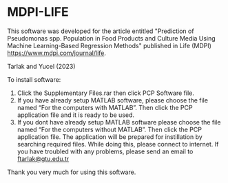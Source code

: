 # MDPI-LIFE
This software was developed for the article entitled "Prediction of Pseudomonas spp. Population in Food Products and Culture Media Using Machine Learning-Based Regression Methods" published in Life (MDPI) https://www.mdpi.com/journal/life.

Tarlak and Yucel (2023)

To install software:

1. Click the Supplementary Files.rar then click PCP Software file.
2.  If you have already setup MATLAB software, please choose the file named “For the computers with MATLAB”. Then click the PCP application file and it is ready to be used.
3. If you dont have already setup MATLAB software please choose the file named “For the computers without MATLAB”. Then click the PCP application file. The application will be prepared for instillation by searching required files. While doing this, please connect to internet.
If you have troubled with any problems, please send an email to ftarlak@gtu.edu.tr

Thank you very much for using this software. 

